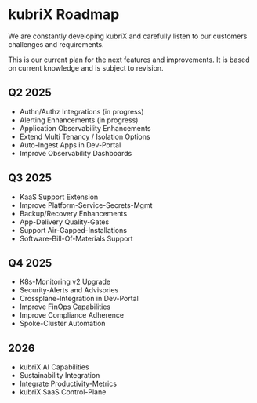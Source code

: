 # kubriX Roadmap

We are constantly developing kubriX and carefully listen to our customers challenges and requirements.

This is our current plan for the next features and improvements. It is based on current knowledge and is subject to revision.

## Q2 2025

* Authn/Authz Integrations (in progress)
* Alerting Enhancements (in progress)
* Application Observability Enhancements
* Extend Multi Tenancy  / Isolation Options
* Auto-Ingest Apps in Dev-Portal
* Improve Observability Dashboards

## Q3 2025

* KaaS Support Extension
* Improve Platform-Service-Secrets-Mgmt
* Backup/Recovery Enhancements
* App-Delivery Quality-Gates
* Support Air-Gapped-Installations
* Software-Bill-Of-Materials Support

## Q4 2025

* K8s-Monitoring v2 Upgrade
* Security-Alerts and Advisories
* Crossplane-Integration in Dev-Portal
* Improve FinOps Capabilities
* Improve Compliance Adherence
* Spoke-Cluster Automation

## 2026

* kubriX AI Capabilities
* Sustainability Integration
* Integrate Productivity-Metrics
* kubriX SaaS Control-Plane

